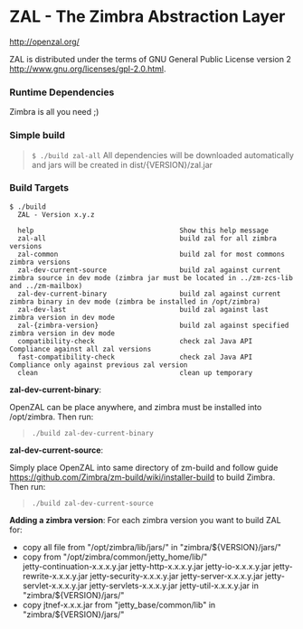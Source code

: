 # ZAL - The Zimbra Abstraction Layer

<http://openzal.org/>

ZAL is distributed under the terms of GNU General Public License version 2 <http://www.gnu.org/licenses/gpl-2.0.html>.

### Runtime Dependencies

Zimbra is all you need ;)

### Simple build

> `$ ./build zal-all`
> All dependencies will be downloaded automatically and jars will be created in dist/{VERSION}/zal.jar

### Build Targets

```
$ ./build
  ZAL - Version x.y.z

  help                                    Show this help message
  zal-all                                 build zal for all zimbra versions
  zal-common                              build zal for most commons zimbra versions
  zal-dev-current-source                  build zal against current zimbra source in dev mode (zimbra jar must be located in ../zm-zcs-lib and ../zm-mailbox)
  zal-dev-current-binary                  build zal against current zimbra binary in dev mode (zimbra be installed in /opt/zimbra)
  zal-dev-last                            build zal against last zimbra version in dev mode
  zal-{zimbra-version}                    build zal against specified zimbra version in dev mode
  compatibility-check                     check zal Java API Compliance against all zal versions
  fast-compatibility-check                check zal Java API Compliance only against previous zal version
  clean                                   clean up temporary
```

**zal-dev-current-binary**:

OpenZAL can be place anywhere, and zimbra must be installed into /opt/zimbra.
Then run:

> `./build zal-dev-current-binary`

**zal-dev-current-source**:

Simply place OpenZAL into same directory of zm-build and follow guide <https://github.com/Zimbra/zm-build/wiki/installer-build> to
build Zimbra. Then run:

> `./build zal-dev-current-source`

**Adding a zimbra version**:
For each zimbra version you want to build ZAL for:

- copy all file from "/opt/zimbra/lib/jars/" in "zimbra/${VERSION}/jars/"
- copy from "/opt/zimbra/common/jetty_home/lib/"  
  jetty-continuation-x.x.x.y.jar
  jetty-http-x.x.x.y.jar
  jetty-io-x.x.x.y.jar
  jetty-rewrite-x.x.x.y.jar
  jetty-security-x.x.x.y.jar
  jetty-server-x.x.x.y.jar
  jetty-servlet-x.x.x.y.jar
  jetty-servlets-x.x.x.y.jar
  jetty-util-x.x.x.y.jar
  in "zimbra/${VERSION}/jars/"
- copy jtnef-x.x.x.jar from "jetty_base/common/lib" in "zimbra/${VERSION}/jars/"

